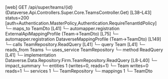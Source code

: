 [web] GET /api/super/teams/{id}  (Dataverse.Api.Controllers.Super.Core.TeamsController.Get)  [L38–L43] status=200 [auth=Authentication.MasterPolicy,Authentication.RequireTenantIdPolicy]
  └─ maps_to TeamDto [L41]
    └─ automapper.registration ExternalApiMappingProfile (Team->TeamDto) [L75]
    └─ automapper.registration DataverseMappingProfile (Team->TeamDto) [L149]
  └─ calls TeamRepository.ReadQuery [L41]
  └─ query Team [L41]
    └─ reads_from Teams
  └─ uses_service TeamRepository
    └─ method ReadQuery [L41]
      └─ implementation Dataverse.Data.Repository.Firm.TeamRepository.ReadQuery [L8-L40]
  └─ impact_summary
    └─ entities 1 (writes=0, reads=1)
      └─ Team writes=0 reads=1
    └─ services 1
      └─ TeamRepository
    └─ mappings 1
      └─ TeamDto


